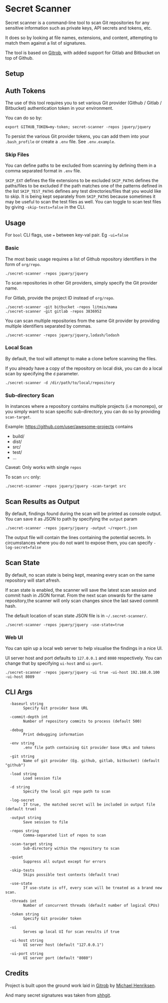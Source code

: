 # Secret Scanner

Secret scanner is a command-line tool to scan Git repositories for any sensitive information such as private keys, API secrets and tokens, etc.

It does so by looking at file names, extensions, and content, attempting to match them against a list of signatures.

The tool is based on <a href="https://github.com/michenriksen/gitrob">Gitrob</a>, with added support for Gitlab and Bitbucket on top of Github.

## Setup

## Auth Tokens

The use of this tool requires you to set various Git provider (Github / Gitlab / Bitbucket) authentication token in your environment.

You can do so by:
```
export GITHUB_TOKEN=my-token; secret-scanner -repos jquery/jquery
```

To persist the various Git provider tokens, you can add them into your `.bash_profile` or create a `.env` file. See `.env.example`.

### Skip Files

You can define paths to be excluded from scanning by defining them in a comma separated format in `.env` file.

`SKIP_EXT` defines the file extensions to be excluded
`SKIP_PATHS` defines the paths/files to be excluded if the path matches one of the patterns defined in the list
`SKIP_TEST_PATHS` defines any test directories/files that you would like to skip. It is being kept separately from `SKIP_PATHS` because sometimes it may be useful to scan the test files as well. You can toggle to scan test files by giving `-skip-tests=false` in the CLI.

## Usage

For `bool` CLI flags, use `=` between key-val pair. Eg `-ui=false`

### Basic

The most basic usage requires a list of Github repository identifiers in the form of `org/repo`.

```
./secret-scanner -repos jquery/jquery
```

To scan repositories in other Git providers, simply specify the Git provider name.

For Gitlab, provide the project ID instead of `org/repo`.

```
./secret-scanner -git bitbucket -repos litmis/mama
./secret-scanner -git gitlab -repos 3836952
```

You can scan multiple repositories from the same Git provider by providing multiple identifiers separated by commas.

```
./secret-scanner -repos jquery/jquery,lodash/lodash
```

### Local Scan

By default, the tool will attempt to make a clone before scanning the files.

If you already have a copy of the repository on local disk, you can do a local scan by specifying the `d` parameter.

```
./secret-scanner -d /dir/path/to/local/repository
```

### Sub-directory Scan

In instances where a repository contains multiple projects (i.e monorepo), or you simply want to scan specific sub-directory, you can do so by providing `scan-target`.

Example:
https://github.com/user/awesome-projects contains
- build/
- dist/
- src/
- test/
- ...

Caveat: Only works with single `repos`

To scan `src` only:
```
./secret-scanner -repos jquery/jquery -scan-target src
```

## Scan Results as Output

By default, findings found during the scan will be printed as console output. You can save it as JSON to path by specifying the `output` param

```
./secret-scanner -repos jquery/jquery -output ~/report.json
```

The output file will contain the lines containing the potential secrets. In circumstances where you do not want to expose them, you can specify `-log-secret=false`

## Scan State

By default, no scan state is being kept, meaning every scan on the same repository will start afresh.

If scan state is enabled, the scanner will save the latest scan session and commit hash in JSON format. From the next scan onwards for the same repository,the scanner will only scan changes since the last saved commit hash.

The default location of scan state JSON file is in `~/.secret-scanner/`.

```
./secret-scanner -repos jquery/jquery -use-state=true
```

### Web UI

You can spin up a local web server to help visualise the findings in a nice UI.

UI server host and port defaults to `127.0.0.1` and `8080` respectively. You can change that by specifying `ui-host` and `ui-port`.

```
./secret-scanner -repos jquery/jquery -ui true -ui-host 192.168.0.100 -ui-host 8089
```

## CLI Args

```
  -baseurl string
        Specify Git provider base URL

  -commit-depth int
        Number of repository commits to process (default 500)

  -debug
        Print debugging information

  -env string
        .env file path containing Git provider base URLs and tokens

  -git string
        Name of git provider (Eg. github, gitlab, bitbucket) (default "github")

  -load string
        Load session file

  -d string
        Specify the local git repo path to scan

  -log-secret
        If true, the matched secret will be included in output file (default true)

  -output string
        Save session to file

  -repos string
        Comma-separated list of repos to scan

  -scan-target string
        Sub-directory within the repository to scan

  -quiet
        Suppress all output except for errors

  -skip-tests
        Skips possible test contexts (default true)

  -use-state
        If use-state is off, every scan will be treated as a brand new scan.

  -threads int
        Number of concurrent threads (default number of logical CPUs)

  -token string
        Specify Git provider token

  -ui
        Serves up local UI for scan results if true

  -ui-host string
        UI server host (default "127.0.0.1")

  -ui-port string
        UI server port (default "8080")
```

## Credits

Project is built upon the ground work laid in <a href="https://github.com/michenriksen/gitrob" target="_blank">Gitrob</a> by <a href="https://michenriksen.com/" target="_blank">Michael Henriksen</a>.

And many secret signatures was taken from <a href="https://github.com/eth0izzle/shhgit/" target="_blank">shhgit</a>.
